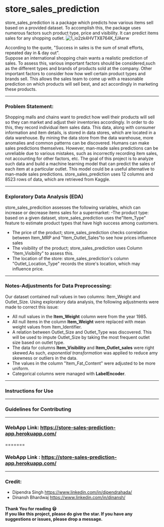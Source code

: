 # store_sales_prediction

store_sales_prediction is a package which predicts how various items sell based on a provided dataset.
To accomplish this, the package uses numerous factors such product type, price and visibility. 
It can predict items sales for any shopping outlet.
![1_io2zk4HVTX8764K_fJAerw](https://user-images.githubusercontent.com/49347849/218284437-5ed0b8d2-91c0-4f03-95e9-29965970498e.png) <br />

According to the quote, "Success in sales is the sum of small efforts, repeated day in & day out".
<br />
Suppose an international shopping chain wants a realistic prediction of sales.
To assess this, various important factors should be considered,such as the different types and brands of products sold at the company.
Other important factors to consider how how well certain product types and brands sell.
This allows the sales team to come up with a reasonable prediction on which products will sell best, and act accordingly in marketing these products. 

---
### Problem Statement:
Shopping malls and chains want to predict how well their products will sell so they can market and adjust their inventories accordingly. In order to do this, they record individual item sales data. 
This data, along with consumer information and item details, is stored in data stores, which are located in a data warehouse. 
By mining the data store from the data warehouse, more anomalies and common patterns can be discovered.
Humans can make sales predictions themselves. 
However, man-made sales predictions can be unreliable due to various mistakes, such as incorrectly recording item sales, not accounting for other factors, etc.
The goal of this project is to analyze such data and build a machine learning model that can predict the sales of each item at a particular outlet. 
This model could be a useful alternative to man-made sales predictions. 
store_sales_prediction uses 12 columns and 8523 rows of data, which are retrieved from Kaggle. 

---
### Exploratory Data Analysis (EDA)
store_sales_predicition assesses the following variables, which can increase or decrease items sales for a supermarket:
-The product type: based on a given dataset, store_sales_prediction uses the"Item_Type" feature to estimate product types that have high success among customers.
- The price of the product; store_sales_prediction checks correlation between Item_MRP and "Item_Outlet_Sales"to see how prices influence sales
- The visibility of the product; store_sales_prediction uses Column "Item_Visibility" to assess this.
- The location of the store: store_sales_prediction's column "Outlet_Location_Type" records the store's location, which may influence price.

---
### Notes-Adjustments for Data Preprocessing:
Our dataset contained null values in two columns: Item_Weight and Outlet_Size. Using exploratory data analysis, the following adjustments were made to correct this issue:
- All null values in the **Item_Weight** column were from the year 1985.
- All null items in the column **Item_Weight** were replaced with mean weight values from Item_Identifier.
- A relation between Outlet_Size and Outlet_Type was discovered. This will be used to impute Outlet_Size by taking the most frequent outlet size based on outlet type.
- The data for columns **Item_Visibility** and **Item_Outlet_sales** were right skewed.As such, *exponential transformation* was applied to reduce amy skewness or outliers in the data.
- The values in the column "Item_Fat_Content" were adjusted to be more uniform.
- Categorical columns were managed with **LabelEncoder**.

---
### Instructions for Use


---
### Guidelines for Contributing


---

### WebApp Link: https://store-sales-prediction-app.herokuapp.com/
=======
### WebApp Link : https://store-sales-prediction-app.herokuapp.com/


---
### Credit:
- Dipendra Singh https://www.linkedin.com/in/dipendrahada/
- Dinansh Bhardwaj https://www.linkedin.com/in/dinansh/
#### Thank You for reading 😃<br> If you like this project, please do give the star. If you have any suggestions or issues, please drop a message.

